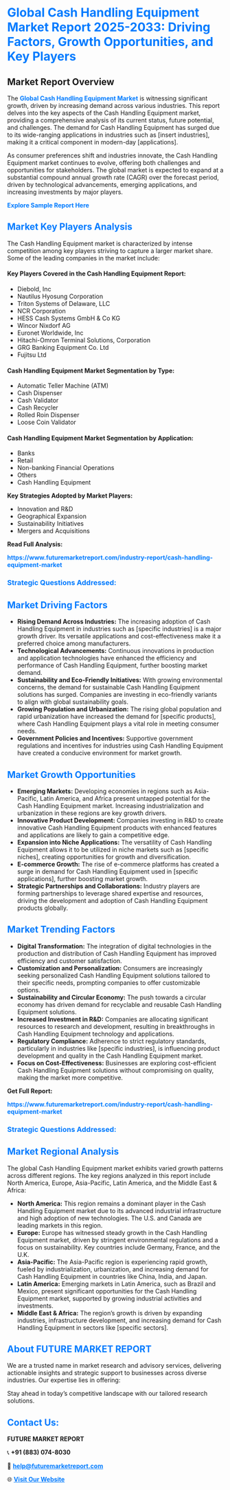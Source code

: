 <h1 style="color: #007BFF;">Global Cash Handling Equipment Market Report 2025-2033: Driving Factors, Growth Opportunities, and Key Players</h1>

<section id="overview">
<h2>Market Report Overview</h2>
<p>The <a href="https://www.futuremarketreport.com/industry-report/cash-handling-equipment-market" style="color: #007BFF; text-decoration: none;"><strong>Global Cash Handling Equipment Market</strong></a> is witnessing significant growth, driven by increasing demand across various industries. This report delves into the key aspects of the Cash Handling Equipment market, providing a comprehensive analysis of its current status, future potential, and challenges. The demand for Cash Handling Equipment has surged due to its wide-ranging applications in industries such as [insert industries], making it a critical component in modern-day [applications].</p>
<p>As consumer preferences shift and industries innovate, the Cash Handling Equipment market continues to evolve, offering both challenges and opportunities for stakeholders. The global market is expected to expand at a substantial compound annual growth rate (CAGR) over the forecast period, driven by technological advancements, emerging applications, and increasing investments by major players.</p>
</section>

<section id="overview">
<p><a href="https://www.futuremarketreport.com/request-sample/reportId=128302" style="color: #007BFF; text-decoration: none;"><strong>Explore Sample Report Here</strong></a></p>
</section>

<section id="key-players">
<h2 style="color: #007BFF;">Market Key Players Analysis</h2>
<p>The Cash Handling Equipment market is characterized by intense competition among key players striving to capture a larger market share. Some of the leading companies in the market include:</p>
<h4>Key Players Covered in the Cash Handling Equipment Report:</h4>
<ul><li>Diebold, Inc</li><li>Nautilus Hyosung Corporation</li><li>Triton Systems of Delaware, LLC</li><li>NCR Corporation</li><li>HESS Cash Systems GmbH &amp; Co KG</li><li>Wincor Nixdorf AG</li><li>Euronet Worldwide, Inc</li><li>Hitachi-Omron Terminal Solutions, Corporation</li><li>GRG Banking Equipment Co. Ltd</li><li>Fujitsu Ltd</li></ul>
<h4>Cash Handling Equipment Market Segmentation by Type:</h4>
<ul><li>Automatic Teller Machine (ATM)</li><li>Cash Dispenser</li><li>Cash Validator</li><li>Cash Recycler</li><li>Rolled Roin Dispenser</li><li>Loose Coin Validator</li></ul>

<h4>Cash Handling Equipment Market Segmentation by Application:</h4>
<ul><li>Banks</li><li>Retail</li><li>Non-banking Financial Operations</li><li>Others</li><li>Cash Handling Equipment</li></ul>
<p><strong>Key Strategies Adopted by Market Players:</strong></p>
<ul>
<li>Innovation and R&D</li>
<li>Geographical Expansion</li>
<li>Sustainability Initiatives</li>
<li>Mergers and Acquisitions</li>
</ul>
</section>

<section>
<p><strong>Read Full Analysis: </strong></p><a href="https://www.futuremarketreport.com/industry-report/cash-handling-equipment-market" style="color: #007BFF; text-decoration: none;"><strong>https://www.futuremarketreport.com/industry-report/cash-handling-equipment-market</strong></a>
<h3 style="color: #007BFF;">Strategic Questions Addressed:</h3>
</section>

<section id="driving-factors">
<h2 style="color: #007BFF;">Market Driving Factors</h2>
<ul>
<li><strong>Rising Demand Across Industries:</strong> The increasing adoption of Cash Handling Equipment in industries such as [specific industries] is a major growth driver. Its versatile applications and cost-effectiveness make it a preferred choice among manufacturers.</li>
<li><strong>Technological Advancements:</strong> Continuous innovations in production and application technologies have enhanced the efficiency and performance of Cash Handling Equipment, further boosting market demand.</li>
<li><strong>Sustainability and Eco-Friendly Initiatives:</strong> With growing environmental concerns, the demand for sustainable Cash Handling Equipment solutions has surged. Companies are investing in eco-friendly variants to align with global sustainability goals.</li>
<li><strong>Growing Population and Urbanization:</strong> The rising global population and rapid urbanization have increased the demand for [specific products], where Cash Handling Equipment plays a vital role in meeting consumer needs.</li>
<li><strong>Government Policies and Incentives:</strong> Supportive government regulations and incentives for industries using Cash Handling Equipment have created a conducive environment for market growth.</li>
</ul>
</section>

<section id="growth-opportunities">
<h2 style="color: #007BFF;">Market Growth Opportunities</h2>
<ul>
<li><strong>Emerging Markets:</strong> Developing economies in regions such as Asia-Pacific, Latin America, and Africa present untapped potential for the Cash Handling Equipment market. Increasing industrialization and urbanization in these regions are key growth drivers.</li>
<li><strong>Innovative Product Development:</strong> Companies investing in R&D to create innovative Cash Handling Equipment products with enhanced features and applications are likely to gain a competitive edge.</li>
<li><strong>Expansion into Niche Applications:</strong> The versatility of Cash Handling Equipment allows it to be utilized in niche markets such as [specific niches], creating opportunities for growth and diversification.</li>
<li><strong>E-commerce Growth:</strong> The rise of e-commerce platforms has created a surge in demand for Cash Handling Equipment used in [specific applications], further boosting market growth.</li>
<li><strong>Strategic Partnerships and Collaborations:</strong> Industry players are forming partnerships to leverage shared expertise and resources, driving the development and adoption of Cash Handling Equipment products globally.</li>
</ul>
</section>

<section id="trending-factors">
<h2 style="color: #007BFF;">Market Trending Factors</h2>
<ul>
<li><strong>Digital Transformation:</strong> The integration of digital technologies in the production and distribution of Cash Handling Equipment has improved efficiency and customer satisfaction.</li>
<li><strong>Customization and Personalization:</strong> Consumers are increasingly seeking personalized Cash Handling Equipment solutions tailored to their specific needs, prompting companies to offer customizable options.</li>
<li><strong>Sustainability and Circular Economy:</strong> The push towards a circular economy has driven demand for recyclable and reusable Cash Handling Equipment solutions.</li>
<li><strong>Increased Investment in R&D:</strong> Companies are allocating significant resources to research and development, resulting in breakthroughs in Cash Handling Equipment technology and applications.</li>
<li><strong>Regulatory Compliance:</strong> Adherence to strict regulatory standards, particularly in industries like [specific industries], is influencing product development and quality in the Cash Handling Equipment market.</li>
<li><strong>Focus on Cost-Effectiveness:</strong> Businesses are exploring cost-efficient Cash Handling Equipment solutions without compromising on quality, making the market more competitive.</li>
</ul>
</section>

<section>
<p><strong>Get Full Report: </strong></p><a href="https://www.futuremarketreport.com/industry-report/cash-handling-equipment-market" style="color: #007BFF; text-decoration: none;"><strong>https://www.futuremarketreport.com/industry-report/cash-handling-equipment-market</strong></a>
<h3 style="color: #007BFF;">Strategic Questions Addressed:</h3>
</section>


<section id="regional-analysis">
<h2 style="color: #007BFF;">Market Regional Analysis</h2>
<p>The global Cash Handling Equipment market exhibits varied growth patterns across different regions. The key regions analyzed in this report include North America, Europe, Asia-Pacific, Latin America, and the Middle East & Africa:</p>
<ul>
<li><strong>North America:</strong> This region remains a dominant player in the Cash Handling Equipment market due to its advanced industrial infrastructure and high adoption of new technologies. The U.S. and Canada are leading markets in this region.</li>
<li><strong>Europe:</strong> Europe has witnessed steady growth in the Cash Handling Equipment market, driven by stringent environmental regulations and a focus on sustainability. Key countries include Germany, France, and the U.K.</li>
<li><strong>Asia-Pacific:</strong> The Asia-Pacific region is experiencing rapid growth, fueled by industrialization, urbanization, and increasing demand for Cash Handling Equipment in countries like China, India, and Japan.</li>
<li><strong>Latin America:</strong> Emerging markets in Latin America, such as Brazil and Mexico, present significant opportunities for the Cash Handling Equipment market, supported by growing industrial activities and investments.</li>
<li><strong>Middle East & Africa:</strong> The region’s growth is driven by expanding industries, infrastructure development, and increasing demand for Cash Handling Equipment in sectors like [specific sectors].</li>
</ul>
</section>

<footer>
<h2 style="color: #007BFF;">About FUTURE MARKET REPORT</h2>
<p>We are a trusted name in market research and advisory services, delivering actionable insights and strategic support to businesses across diverse industries. Our expertise lies in offering:</p>

<p>Stay ahead in today’s competitive landscape with our tailored research solutions.</p>

<h2 style="color: #007BFF;">Contact Us:</h2>
<p><strong>FUTURE MARKET REPORT</strong></p>
<p>📞 <strong>+91 (883) 074-8030</strong></p>
<p>📧 <strong><a href="mailto:help@futuremarketreport.com" style="color: #007BFF;">help@futuremarketreport.com</a></strong></p>
<p>🌐 <strong><a href="https://www.futuremarketreport.com/" style="color: #007BFF;">Visit Our Website</a></strong></p>
</footer>
